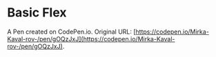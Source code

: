 # Basic Flex

A Pen created on CodePen.io. Original URL: [https://codepen.io/Mirka-Kaval-rov-/pen/gOQzJxJ](https://codepen.io/Mirka-Kaval-rov-/pen/gOQzJxJ).

